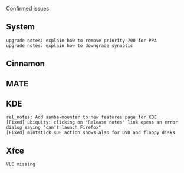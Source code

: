 Confirmed issues

System
------	
	upgrade notes: explain how to remove priority 700 for PPA
	upgrade notes: explain how to downgrade synaptic	

Cinnamon
--------		
	

MATE
----				
	

KDE
---
	rel_notes: Add samba-mounter to new features page for KDE
	[Fixed] ubiquity: clicking on "Release notes" link opens an error dialog saying "can't launch Firefox"
	[Fixed] mintstick KDE action shows also for DVD and floppy disks

Xfce
----
	VLC missing             
